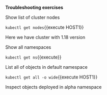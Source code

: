 **Troubleshooting exercises**

Show list of cluster nodes

`kubectl get nodes`{{execute HOST1}}

Here we have cluster with 1.18 version

Show all namespaces

`kubectl get ns`{{execute}}

List all of objects in default namespace

`kubectl get all -o wide`{{execute HOST1}}

Inspect objects deployed in alpha namespace



